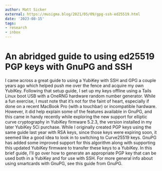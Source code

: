 ```yaml
---
author: Matt Sicker
external: https://musigma.blog/2021/05/09/gpg-ssh-ed25519.html
date: '2023-08-15'
tags:
- research
- inbox
---
```


# An abridged guide to using ed25519 PGP keys with GnuPG and SSH

I came across a great guide to using a YubiKey with SSH and GPG a couple years ago which helped push me over the fence and acquire my own YubiKey. Following that setup guide, I set up my keys offline using a Tails Linux boot USB with a OneRNG hardware random number generator. While a fun exercise, I must note that it’s not for the faint of heart, especially if done on a recent MacBook Pro (with a touchbar) or incompatible hardware. However, it did help explain some of the features available in GnuPG, and this came in handy recently while exploring the new support for elliptic curve cryptography in YubiKey firmware 5.2.3, the version installed in my later YubiKey 5Ci purchase. While I originally created PGP keys using the same guide last year with RSA keys, since those keys were expiring soon, it seemed like a good idea to look in to switching to Curve25519 keys. GnuPG has added some improved support for this algorithm along with supporting this updated YubiKey firmware to transfer these keys to a YubiKey. In this brief guide, I’ll go over how to generate an appropriate PGP key that can be used both in a YubiKey and for use with SSH. For more general info about using smartcards with GnuPG, see this guide from GnuPG.
